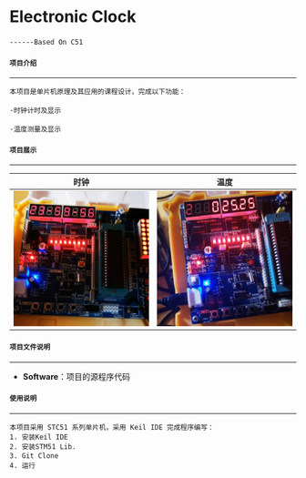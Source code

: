 # Electronic Clock
    ------Based On C51

#### `项目介绍`
-----------------------------------------------------------------------------------------------

    本项目是单片机原理及其应用的课程设计，完成以下功能：
    
    ·时钟计时及显示
        
    ·温度测量及显示
  

#### `项目展示`
-----------------------------------------------------------------------------------------------

|   时钟    | 温度 |  
|:---------------:|:---------------:|  
|![image4](https://github.com/GTshenmi/C51/blob/master/Display%20Image/1.JPG)|![image3](https://github.com/GTshenmi/C51/blob/master/Display%20Image/2.JPG)|  

#### `项目文件说明`
-----------------------------------------------------------------------------------------------

* **Software**：项目的源程序代码

#### `使用说明`
-----------------------------------------------------------------------------------------------

    本项目采用 STC51 系列单片机，采用 Keil IDE 完成程序编写：
    1. 安装Keil IDE
    2. 安装STM51 Lib.
    3. Git Clone
    4. 运行
